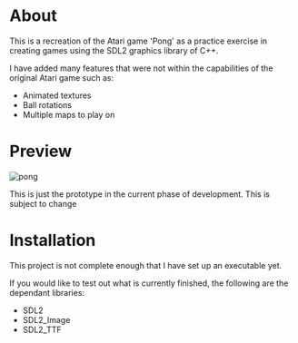 # About
 
This is a recreation of the Atari game 'Pong' as a practice exercise in creating games using the SDL2 graphics library of C++.

I have added many features that were not within the capabilities of the original Atari game such as:
* Animated textures
* Ball rotations
* Multiple maps to play on

# Preview

![pong](https://user-images.githubusercontent.com/72321241/149447878-0e6c0fde-0531-4659-99a7-cc6f83dd24ed.png)

This is just the prototype in the current phase of development. This is subject to change

# Installation

This project is not complete enough that I have set up an executable yet.

If you would like to test out what is currently finished, the following are the dependant libraries:
* SDL2
* SDL2_Image
* SDL2_TTF
